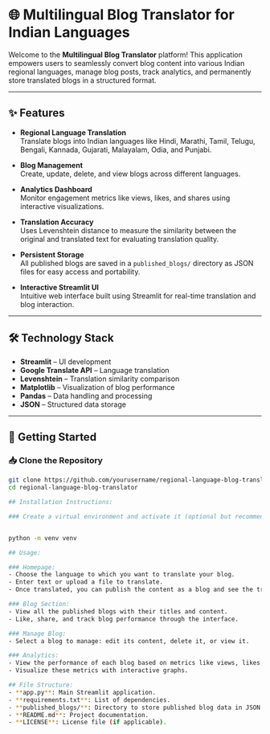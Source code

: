 # 🌐 Multilingual Blog Translator for Indian Languages

Welcome to the **Multilingual Blog Translator** platform! This application empowers users to seamlessly convert blog content into various Indian regional languages, manage blog posts, track analytics, and permanently store translated blogs in a structured format.

---

## ✨ Features

- **Regional Language Translation**  
  Translate blogs into Indian languages like Hindi, Marathi, Tamil, Telugu, Bengali, Kannada, Gujarati, Malayalam, Odia, and Punjabi.

- **Blog Management**  
  Create, update, delete, and view blogs across different languages.

- **Analytics Dashboard**  
  Monitor engagement metrics like views, likes, and shares using interactive visualizations.

- **Translation Accuracy**  
  Uses Levenshtein distance to measure the similarity between the original and translated text for evaluating translation quality.

- **Persistent Storage**  
  All published blogs are saved in a `published_blogs/` directory as JSON files for easy access and portability.

- **Interactive Streamlit UI**  
  Intuitive web interface built using Streamlit for real-time translation and blog interaction.

---

## 🛠 Technology Stack

- **Streamlit** – UI development
- **Google Translate API** – Language translation
- **Levenshtein** – Translation similarity comparison
- **Matplotlib** – Visualization of blog performance
- **Pandas** – Data handling and processing
- **JSON** – Structured data storage

---

## 🚀 Getting Started

### 📥 Clone the Repository

```bash
git clone https://github.com/yourusername/regional-language-blog-translator.git
cd regional-language-blog-translator

## Installation Instructions:

### Create a virtual environment and activate it (optional but recommended).


python -m venv venv

## Usage:

### Homepage:
- Choose the language to which you want to translate your blog.
- Enter text or upload a file to translate.
- Once translated, you can publish the content as a blog and see the translation in real-time.

### Blog Section:
- View all the published blogs with their titles and content.
- Like, share, and track blog performance through the interface.

### Manage Blog:
- Select a blog to manage: edit its content, delete it, or view it.

### Analytics:
- View the performance of each blog based on metrics like views, likes, and shares.
- Visualize these metrics with interactive graphs.

## File Structure:
- **app.py**: Main Streamlit application.
- **requirements.txt**: List of dependencies.
- **published_blogs/**: Directory to store published blog data in JSON format.
- **README.md**: Project documentation.
- **LICENSE**: License file (if applicable).
